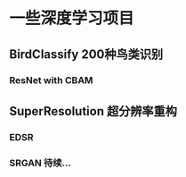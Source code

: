# 一些深度学习项目
## BirdClassify 200种鸟类识别
### ResNet with CBAM
## SuperResolution 超分辨率重构
### EDSR
### SRGAN 待续...
